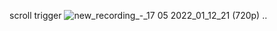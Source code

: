 scroll trigger
![new_recording_-_17 05 2022_01_12_21 (720p)](https://user-images.githubusercontent.com/10493342/168691981-6554205f-4a7a-4dce-80d3-5df283adc2f2.gif)
..

